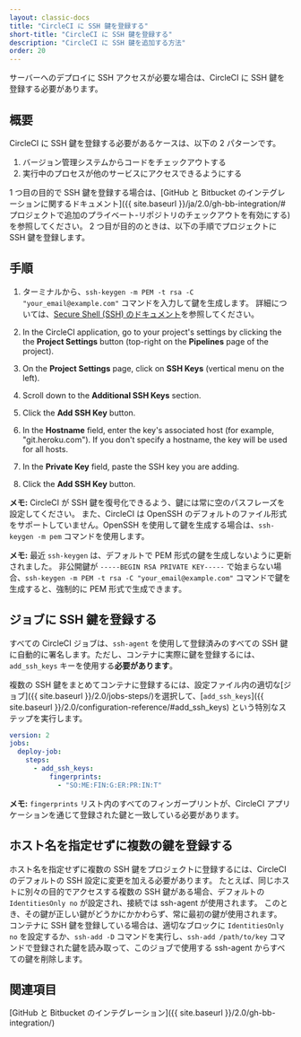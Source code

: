 ```yaml
---
layout: classic-docs
title: "CircleCI に SSH 鍵を登録する"
short-title: "CircleCI に SSH 鍵を登録する"
description: "CircleCI に SSH 鍵を追加する方法"
order: 20
---
```


サーバーへのデプロイに SSH アクセスが必要な場合は、CircleCI に SSH 鍵を登録する必要があります。

## 概要

CircleCI に SSH 鍵を登録する必要があるケースは、以下の 2 パターンです。

1. バージョン管理システムからコードをチェックアウトする
2. 実行中のプロセスが他のサービスにアクセスできるようにする

1 つ目の目的で SSH 鍵を登録する場合は、[GitHub と Bitbucket のインテグレーションに関するドキュメント]({{ site.baseurl }}/ja/2.0/gh-bb-integration/#プロジェクトで追加のプライベート-リポジトリのチェックアウトを有効にする)を参照してください。 2 つ目が目的のときは、以下の手順でプロジェクトに SSH 鍵を登録します。

## 手順

1. ターミナルから、`ssh-keygen -m PEM -t rsa -C "your_email@example.com"` コマンドを入力して鍵を生成します。 詳細については、[Secure Shell (SSH) のドキュメント](https://www.ssh.com/ssh/keygen/)を参照してください。

2. In the CircleCI application, go to your project's settings by clicking the the **Project Settings** button (top-right on the **Pipelines** page of the project).

3. On the **Project Settings** page, click on **SSH Keys** (vertical menu on the left).

4. Scroll down to the **Additional SSH Keys** section.

5. Click the **Add SSH Key** button.

6. In the **Hostname** field, enter the key's associated host (for example, "git.heroku.com"). If you don't specify a hostname, the key will be used for all hosts.

7. In the **Private Key** field, paste the SSH key you are adding.

8. Click the **Add SSH Key** button.

**メモ:** CircleCI が SSH 鍵を復号化できるよう、鍵には常に空のパスフレーズを設定してください。 また、CircleCI は OpenSSH のデフォルトのファイル形式をサポートしていません。OpenSSH を使用して鍵を生成する場合は、`ssh-keygen -m pem` コマンドを使用します。

**メモ:** 最近 `ssh-keygen` は、デフォルトで PEM 形式の鍵を生成しないように更新されました。 非公開鍵が `-----BEGIN RSA PRIVATE KEY-----` で始まらない場合、`ssh-keygen -m PEM -t rsa -C "your_email@example.com"` コマンドで鍵を生成すると、強制的に PEM 形式で生成できます。

## ジョブに SSH 鍵を登録する

すべての CircleCI ジョブは、`ssh-agent` を使用して登録済みのすべての SSH 鍵に自動的に署名します。ただし、コンテナに実際に鍵を登録するには、`add_ssh_keys` キーを使用する**必要があります**。

複数の SSH 鍵をまとめてコンテナに登録するには、設定ファイル内の適切な[ジョブ]({{ site.baseurl }}/2.0/jobs-steps/)を選択して、[`add_ssh_keys`]({{ site.baseurl }}/2.0/configuration-reference/#add_ssh_keys) という特別なステップを実行します。

```yaml
version: 2
jobs:
  deploy-job:
    steps:
      - add_ssh_keys:
          fingerprints:
            - "SO:ME:FIN:G:ER:PR:IN:T"
```

**メモ:** `fingerprints` リスト内のすべてのフィンガープリントが、CircleCI アプリケーションを通じて登録された鍵と一致している必要があります。

## ホスト名を指定せずに複数の鍵を登録する

ホスト名を指定せずに複数の SSH 鍵をプロジェクトに登録するには、CircleCI のデフォルトの SSH 設定に変更を加える必要があります。 たとえば、同じホストに別々の目的でアクセスする複数の SSH 鍵がある場合、デフォルトの `IdentitiesOnly no` が設定され、接続では ssh-agent が使用されます。 このとき、その鍵が正しい鍵がどうかにかかわらず、常に最初の鍵が使用されます。 コンテナに SSH 鍵を登録している場合は、適切なブロックに `IdentitiesOnly no` を設定するか、`ssh-add -D` コマンドを実行し、`ssh-add /path/to/key` コマンドで登録された鍵を読み取って、このジョブで使用する ssh-agent からすべての鍵を削除します。

## 関連項目

[GitHub と Bitbucket のインテグレーション]({{ site.baseurl }}/2.0/gh-bb-integration/)